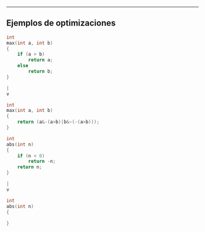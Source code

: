 


---

## Ejemplos de optimizaciones 

```C
int
max(int a, int b)
{
	if (a > b)
		return a;
	else
		return b;
}

|
v

int
max(int a, int b)
{
	return (a&-(a>b)|b&~(-(a>b)));
}
```

```C
int
abs(int n)
{
	if (n < 0)
		return -n;
	return n;
}

|
v

int
abs(int n)
{
	
}
```